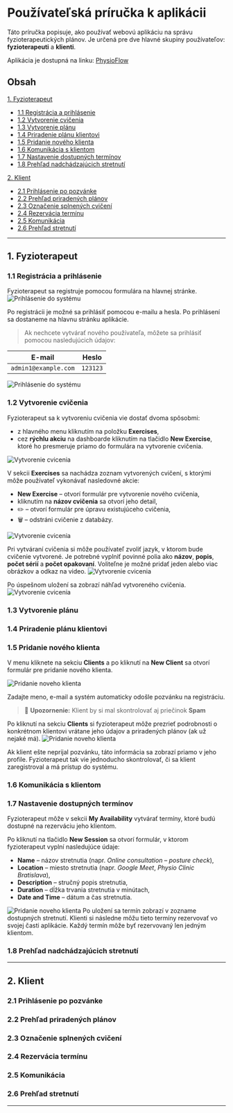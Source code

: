 # Používateľská príručka k aplikácii

Táto príručka popisuje, ako používať webovú aplikáciu na správu fyzioterapeutických plánov. Je určená pre dve hlavné skupiny používateľov: **fyzioterapeuti** a **klienti**.

Aplikácia je dostupná na linku: <a href="https://physioflow-efc5e7175d2c.herokuapp.com/sk/users/sign_in" target="_blank">PhysioFlow</a>

## Obsah

[1. Fyzioterapeut](#1-fyzioterapeut)

- [1.1 Registrácia a prihlásenie](#11-registrácia-a-prihlásenie)
- [1.2 Vytvorenie cvičenia](#12-vytvorenie-cvičenia)
- [1.3 Vytvorenie plánu](#13-vytvorenie-plánu)
- [1.4 Priradenie plánu klientovi](#14-priradenie-plánu-klientovi)
- [1.5 Pridanie nového klienta](#15-pridanie-nového-klienta)
- [1.6 Komunikácia s klientom](#16-komunikácia-s-klientom)
- [1.7 Nastavenie dostupných termínov](#17-nastavenie-dostupných-termínov)
- [1.8 Prehľad nadchádzajúcich stretnutí](#18-prehľad-nadchádzajúcich-stretnutí)

[2. Klient](#2-klient)

- [2.1 Prihlásenie po pozvánke](#21-prihlásenie-po-pozvánke)
- [2.2 Prehľad priradených plánov](#22-prehľad-priradených-plánov)
- [2.3 Označenie splnených cvičení](#23-označenie-splnených-cvičení)
- [2.4 Rezervácia termínu](#24-rezervácia-termínu)
- [2.5 Komunikácia](#25-komunikácia)
- [2.6 Prehľad stretnutí](#26-prehľad-stretnutí)

---

## 1. Fyzioterapeut

### 1.1 Registrácia a prihlásenie

Fyzioterapeut sa registruje pomocou formulára na hlavnej stránke.
![Prihlásenie do systému](img/f_register.png)

Po registrácii je možné sa prihlásiť pomocou e-mailu a hesla. Po prihlásení sa dostaneme na hlavnu stránku aplikácie.

> Ak nechcete vytvárať nového používateľa, môžete sa prihlásiť pomocou nasledujúcich údajov:

| E-mail               | Heslo    |
| -------------------- | -------- |
| `admin1@example.com` | `123123` |

![Prihlásenie do systému](img/f_dashboard.png)

### 1.2 Vytvorenie cvičenia

Fyzioterapeut sa k vytvoreniu cvičenia vie dostať dvoma spôsobmi:

- z hlavného menu kliknutím na položku **Exercises**,
- cez **rýchlu akciu** na dashboarde kliknutím na tlačidlo **New Exercise**, ktoré ho presmeruje priamo do formulára na vytvorenie cvičenia.

![Vytvorenie cvicenia](img/f_exercise1.png)

V sekcii **Exercises** sa nachádza zoznam vytvorených cvičení, s ktorými môže používateľ vykonávať nasledovné akcie:

- **New Exercise** – otvorí formulár pre vytvorenie nového cvičenia,
- kliknutím na **názov cvičenia** sa otvorí jeho detail,
- ✏️ – otvorí formulár pre úpravu existujúceho cvičenia,
- 🗑️ – odstráni cvičenie z databázy.

![Vytvorenie cvicenia](img/f_exercise2.png)

Pri vytváraní cvičenia si môže používateľ zvoliť jazyk, v ktorom bude cvičenie vytvorené. Je potrebné vyplniť povinné polia ako **názov**, **popis**, **počet sérií** a **počet opakovaní**. Voliteľne je možné pridať jeden alebo viac obrázkov a odkaz na video.
![Vytvorenie cvicenia](img/f_exercise3.png)

Po úspešnom uložení sa zobrazí náhľad vytvoreného cvičenia.
![Vytvorenie cvicenia](img/f_exercise4.png)

### 1.3 Vytvorenie plánu

### 1.4 Priradenie plánu klientovi

### 1.5 Pridanie nového klienta

V menu kliknete na sekciu **Clients** a po kliknutí na **New Client** sa otvorí formulár pre pridanie nového klienta.

![Pridanie noveho klienta](img/f_client1.png)

Zadajte meno, e-mail a systém automaticky odošle pozvánku na registráciu.

> 🔔 **Upozornenie:** Klient by si mal skontrolovať aj priečinok **Spam**

Po kliknutí na sekciu **Clients** si fyzioterapeut môže prezrieť podrobnosti o konkrétnom klientovi vrátane jeho údajov a priradených plánov (ak už nejaké má).
![Pridanie noveho klienta](img/f_client2.png)

Ak klient ešte neprijal pozvánku, táto informácia sa zobrazí priamo v jeho profile. Fyzioterapeut tak vie jednoducho skontrolovať, či sa klient zaregistroval a má prístup do systému.

### 1.6 Komunikácia s klientom

### 1.7 Nastavenie dostupných termínov

Fyzioterapeut môže v sekcii **My Availability** vytvárať termíny, ktoré budú dostupné na rezerváciu jeho klientom.

Po kliknutí na tlačidlo **New Session** sa otvorí formulár, v ktorom fyzioterapeut vyplní nasledujúce údaje:

- **Name** – názov stretnutia (napr. _Online consultation – posture check_),
- **Location** – miesto stretnutia (napr. _Google Meet_, _Physio Clinic Bratislava_),
- **Description** – stručný popis stretnutia,
- **Duration** – dĺžka trvania stretnutia v minútach,
- **Date and Time** – dátum a čas stretnutia.

![Pridanie noveho klienta](img/f_sessions.png)
Po uložení sa termín zobrazí v zozname dostupných stretnutí. Klienti si následne môžu tieto termíny rezervovať vo svojej časti aplikácie. Každý termín môže byť rezervovaný len jedným klientom.

### 1.8 Prehľad nadchádzajúcich stretnutí

---

## 2. Klient

### 2.1 Prihlásenie po pozvánke

### 2.2 Prehľad priradených plánov

### 2.3 Označenie splnených cvičení

### 2.4 Rezervácia termínu

### 2.5 Komunikácia

### 2.6 Prehľad stretnutí

---

